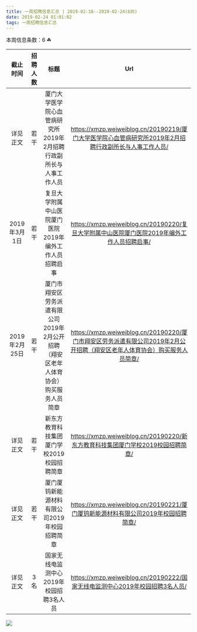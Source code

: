 ```yaml
---
title: 一周招聘信息汇总 | 2019-02-18--2019-02-24(6则)
date: 2019-02-24 01:01:02
tags: 一周招聘信息汇总
---
```

本周信息条数：6   ☘ 
<!-- more -->

| 截止时间 | 招聘人数 | 标题 | Url |
| :-: | :-: | :-: | :-: |
| 详见正文 | 若干 | 厦门大学医学院心血管病研究所2019年2月招聘行政副所长与人事工作人员|https://xmzp.weiweiblog.cn/20190219/厦门大学医学院心血管病研究所2019年2月招聘行政副所长与人事工作人员/ |
| 2019年3月1日 | 若干 | 复旦大学附属中山医院厦门医院2019年编外工作人员招聘启事|https://xmzp.weiweiblog.cn/20190220/复旦大学附属中山医院厦门医院2019年编外工作人员招聘启事/ |
| 2019年2月25日 | 若干 | 厦门市翔安区劳务派遣有限公司2019年2月公开招聘（翔安区老年人体育协会）购买服务人员简章|https://xmzp.weiweiblog.cn/20190220/厦门市翔安区劳务派遣有限公司2019年2月公开招聘（翔安区老年人体育协会）购买服务人员简章/ |
| 详见正文 | 若干 | 新东方教育科技集团厦门学校2019校园招聘简章|https://xmzp.weiweiblog.cn/20190220/新东方教育科技集团厦门学校2019校园招聘简章/ |
| 详见正文 | 若干 | 厦门厦钨新能源材料有限公司2019年校园招聘简章|https://xmzp.weiweiblog.cn/20190221/厦门厦钨新能源材料有限公司2019年校园招聘简章/ |
| 详见正文 | 3名 | 国家无线电监测中心2019年校园招聘3名人员|https://xmzp.weiweiblog.cn/20190222/国家无线电监测中心2019年校园招聘3名人员/ |
![](https://cdn.weiweiblog.cn/20181015134814.png)
